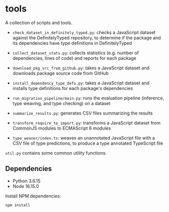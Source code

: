 # tools

A collection of scripts and tools.

* `check_dataset_in_definitely_typed.py`: checks a JavaScript dataset against
  the DefinitelyTyped repository, to determine if the package and its
  dependencies have type definitions in DefinitelyTyped

* `collect_dataset_stats.py`: collects statistics (e.g. number of dependencies,
  lines of code) and reports for each package

* `download_pkg_src_from_github.py`: takes a JavaScript dataset and downloads
  package source code from GitHub

* `install_dependency_type_defs.py`: takes a JavaScript dataset and installs
  type definitions for each package's dependencies

* `run_migration_pipeline/main.py`: runs the evaluation pipeline (inference,
  type weaving, and type checking) on a dataset

* `summarize_results.py`: generates CSV files summarizing the results

* `transform_require_to_import.py`: transforms a JavaScript dataset from
  CommonJS modules to ECMAScript 6 modules

* `type_weaver/index.ts`: weaves an unannotated JavaScript file with a CSV file
  of type predictions, to produce a type annotated TypeScript file

`util.py` contains some common utility functions.

## Dependencies

* Python 3.6.15
* Node 16.15.0

Install NPM dependencies:

    npm install
